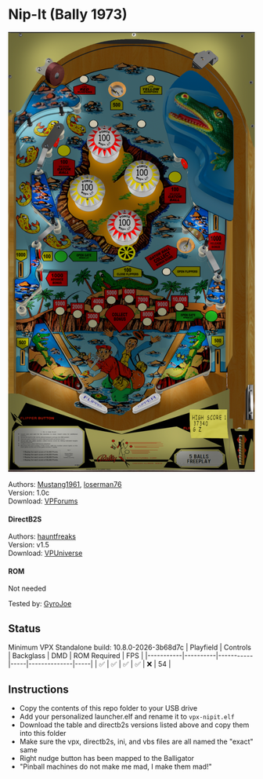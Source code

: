 # Nip-It (Bally 1973)

![Table Preview](../../images/vpx-nipit.png)

Authors: [Mustang1961](https://www.vpforums.org/index.php?showuser=101607), [loserman76](https://www.vpforums.org/index.php?showuser=41250)\
Version: 1.0c\
Download: [VPForums](https://www.vpforums.org/index.php?app=downloads&showfile=16712)

#### DirectB2S

Authors: [hauntfreaks](https://vpuniverse.com/profile/5216-hauntfreaks/)\
Version: v1.5\
Download: [VPUniverse](https://vpuniverse.com/files/file/6621-nip-it-bally-1973-b2s/)

#### ROM

Not needed

Tested by: [GyroJoe](https://github.com/GyroJoe)

## Status 

Minimum VPX Standalone build: 10.8.0-2026-3b68d7c
| Playfield | Controls | Backglass | DMD | ROM Required | FPS | 
|-----------|----------|-----------|-----|--------------|-----|
| :white_check_mark: | :white_check_mark: | :white_check_mark: | :white_check_mark: | :x: | 54 |

## Instructions

- Copy the contents of this repo folder to your USB drive
- Add your personalized launcher.elf and rename it to `vpx-nipit.elf`
- Download the table and directb2s versions listed above and copy them into this folder
- Make sure the vpx, directb2s, ini, and vbs files are all named the "exact" same
- Right nudge button has been mapped to the Balligator
- "Pinball machines do not make me mad, I make them mad!"
